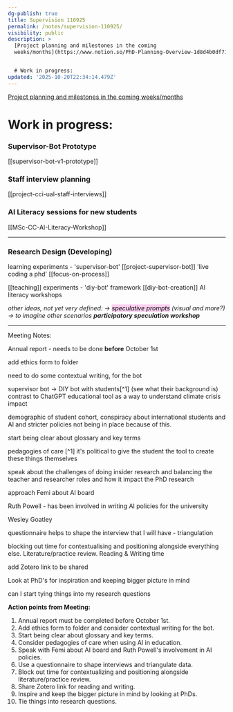 ```yaml
---
dg-publish: true
title: Supervision 110925
permalink: /notes/supervision-110925/
visibility: public
description: >
  [Project planning and milestones in the coming
  weeks/months](https://www.notion.so/PhD-Planning-Overview-1d8d4b0df71d80799030cbb90f2fa664)


  # Work in progress:
updated: '2025-10-20T22:34:14.479Z'
---
```

[Project planning and milestones in the coming weeks/months](https://www.notion.so/PhD-Planning-Overview-1d8d4b0df71d80799030cbb90f2fa664)

# Work in progress:
### Supervisor-Bot Prototype
[[supervisor-bot-v1-prototype]]

### Staff interview planning 
[[project-cci-ual-staff-interviews]]

### AI Literacy sessions for new students
[[MSc-CC-AI-Literacy-Workshop]]

---
### Research Design (Developing)

learning experiments - 
	'supervisor-bot' [[project-supervisor-bot]]
	'live coding a phd' [[focus-on-process]]

[[teaching]] experiments - 
	'diy-bot' framework [[diy-bot-creation]] 
	AI literacy workshops 

_other ideas, not yet very defined: 
-> <mark style="background: #FFB8EBA6;">speculative prompts</mark> (visual and more?)
-> to imagine other scenarios 
**participatory speculation workshop**_ 

---

Meeting Notes: 

Annual report - needs to be done **before** October 1st

add ethics form to folder

need to do some contextual writing, for the bot

supervisor bot
 -> DIY bot with students[^1] (see what their background is)
	 contrast to ChatGPT
	 educational tool as a way to understand
climate crisis impact

demographic of student cohort, conspiracy about international students and AI and stricter policies not being in place because of this.

start being clear about glossary and key terms

pedagogies of care 
[^1] it's political to give the student the tool to create these things themselves 

speak about the challenges of doing insider research and balancing the teacher and researcher roles and how it impact the PhD research

approach Femi about AI board

Ruth Powell - has been involved in writing AI policies for the university

Wesley Goatley

questionnaire helps to shape the interview that I will have - triangulation

blocking out time for contextualising and positioning alongside everything else. Literature/practice review.
Reading & Writing time 

add Zotero link to be shared 

Look at PhD's for inspiration and keeping bigger picture in mind

can I start tying things into my research questions

**Action points from Meeting:**

1. Annual report must be completed before October 1st.
2. Add ethics form to folder and consider contextual writing for the bot.
3. Start being clear about glossary and key terms.
4. Consider pedagogies of care when using AI in education.
5. Speak with Femi about AI board and Ruth Powell's involvement in AI policies.
6. Use a questionnaire to shape interviews and triangulate data.
7. Block out time for contextualizing and positioning alongside literature/practice review.
8. Share Zotero link for reading and writing.
9. Inspire and keep the bigger picture in mind by looking at PhDs.
10. Tie things into research questions.

